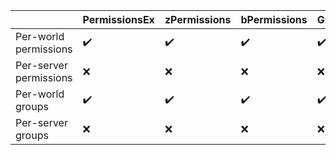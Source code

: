| | PermissionsEx | zPermissions | bPermissions | GroupManager | PowerfulPerms | PermissionsBukkit | BungeePerms | LuckPerms |
|--|---------------|--------------|--------------|--------------|---------------|-------------------|-------------|-----------|
| Per-world permissions | ✔️ | ✔️ | ✔️ | ✔️ | ✔️ | ✔️ | ✔️ | ✔️ |
| Per-server permissions | ❌ | ❌ | ❌ | ❌ | ✔️ | ❌ | ✔️ | ✔️ |
| Per-world groups | ✔️ | ✔️ | ✔️ | ✔️ | ✔️ | ✔️ | ✔️ | ✔️ |
| Per-server groups | ❌ | ❌ | ❌ | ❌ | ✔️ | ❌ | ✔️ | ✔️ |